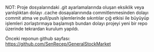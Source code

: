 NOT: Proje dosyalarındaki .git ayarlamalarında oluşan eksiklik veya yanlışlıktan dolayı .cache  dosayalarınında commitlenmesinden dolayı commit atma ve pull/push işlemlerinde sıkıntılar çığ etkisi ile büyüyüp işlemleri zorlaştırmaya başlamıştı bundan dolayı projeyi yeni bir repo üzerinde tekrardan kurulum yapıldı.

Önceki reponun github sayfası: https://github.com/SenRecep/GeneralStockMarket